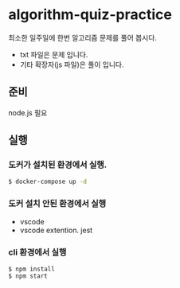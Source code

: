 # algorithm-quiz-practice

최소한 일주일에 한번 알고리즘 문제를 풀어 봅시다.

- txt 파일은 문제 입니다.
- 기타 확장자(js 파일)은 풀이 입니다.

## 준비

node.js 필요

## 실행

### 도커가 설치된 환경에서 실행.

```bash
$ docker-compose up -d
```

### 도커 설치 안된 환경에서 실행

- vscode
- vscode extention. jest

### cli 환경에서 실행

```shell
$ npm install
$ npm start
```
